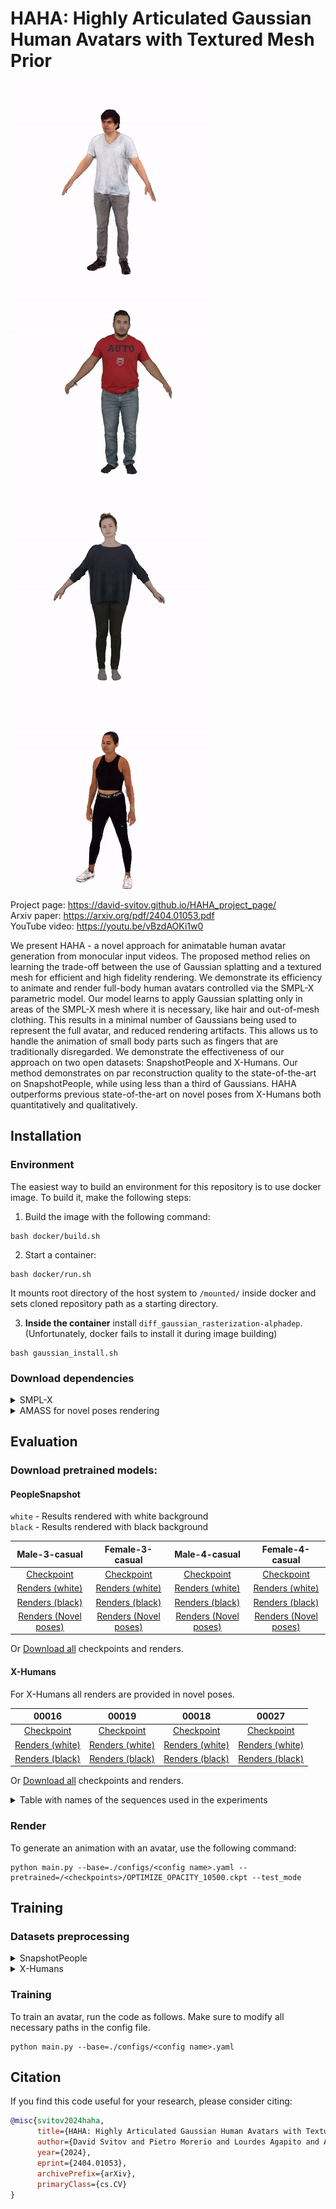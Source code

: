# HAHA: Highly Articulated Gaussian Human Avatars with Textured Mesh Prior

<p float="left">
<img src="./assets/00016.gif">
<img src="./assets/m3.gif">
<img src="./assets/fm3.gif">
<img src="./assets/00019.gif">
</p>

Project page: https://david-svitov.github.io/HAHA_project_page/ </br>
Arxiv paper: https://arxiv.org/pdf/2404.01053.pdf </br>
YouTube video: https://youtu.be/vBzdAOKi1w0 </br>

We present HAHA - a novel approach for animatable human avatar generation from monocular input videos. The proposed method relies on learning the trade-off between the use of Gaussian splatting and a textured mesh for efficient and high fidelity rendering. We demonstrate its efficiency to animate and render full-body human avatars controlled via the SMPL-X parametric model. Our model learns to apply Gaussian splatting only in areas of the SMPL-X mesh where it is  necessary, like hair and out-of-mesh clothing. This results in a minimal number of Gaussians being used to represent the full avatar, and reduced rendering artifacts. This allows us to handle the animation of small body parts such as fingers that are traditionally disregarded. We demonstrate the effectiveness of our approach on two open datasets: SnapshotPeople and X-Humans. Our method demonstrates on par reconstruction quality to the state-of-the-art on SnapshotPeople, while using less than a third of Gaussians. HAHA outperforms previous state-of-the-art on novel poses from X-Humans both quantitatively and qualitatively.

## Installation

### Environment

The easiest way to build an environment for this repository is to use docker image. To build it, make the following steps:
1. Build the image with the following command:
```
bash docker/build.sh
```
2. Start a container:
```
bash docker/run.sh
```
It mounts root directory of the host system to `/mounted/` inside docker and sets cloned repository path as a starting directory.

3. **Inside the container** install `diff_gaussian_rasterization-alphadep`. (Unfortunately, docker fails to install it during image building)
```
bash gaussian_install.sh
```

### Download dependencies


<details>
<summary>SMPL-X</summary>

Download SMPL-X v1.1 `models_smplx_v1_1.zip` from [SMPL-X official website](https://smpl-x.is.tue.mpg.de/download.php) and extract files to get:

```
models/smplx
    ├── SMPLX_FEMALE.pkl
    ├── SMPLX_FEMALE.npz
    ├── SMPLX_MALE.pkl
    ├── SMPLX_MALE.npz
    ├── SMPLX_NEUTRAL.pkl
    ├── SMPLX_NEUTRAL.npz
```

You will need to change the path to the models' folder in the config parameter ```smplx_path``` of the config in ```./configs/*.yaml``` you are going to use.


</details>
<details>
<summary>AMASS for novel poses rendering</summary>

Download the `SMPL-X N` package of `CMU` subset from [AMASS](https://amass.is.tue.mpg.de/index.html) and unzip it.

You will need to change the AMASS dataset pathin the config parameter ```animation_sequence``` of the config in ```./configs/*.yaml``` you are going to use.

</details>

## Evaluation

### Download pretrained models:

#### PeopleSnapshot

```white``` - Results rendered with white background</br>
```black``` - Results rendered with black background

|                                                Male-3-casual                                                |                                                                                    Female-3-casual                                                                                    |                                                Male-4-casual                                                |                                               Female-4-casual                                               |
|:-----------------------------------------------------------------------------------------------------------:|:-------------------------------------------------------------------------------------------------------------------------------------------------------------------------------------:|:-----------------------------------------------------------------------------------------------------------:|:-----------------------------------------------------------------------------------------------------------:|
|      [Checkpoint](https://drive.google.com/file/d/1ebymbUv3KonBNobMalaWOnhX4f5TpHGS/view?usp=sharing)       |                                           [Checkpoint](https://drive.google.com/file/d/1gg7L3PnjL1Q_R8qJEVZ48hUNrj-jZrNo/view?usp=sharing)                                            |      [Checkpoint](https://drive.google.com/file/d/1-3vwUnpplev2M79maZR27-cbhAuClwFZ/view?usp=sharing)       |      [Checkpoint](https://drive.google.com/file/d/1gEqHxBKyDWflIL5DSI6dzsP98670bFpd/view?usp=sharing)       |
|    [Renders (white)](https://drive.google.com/file/d/1swy427EGTo-SFYFpt4iAmaqSXpEOPmHg/view?usp=sharing)    |                                         [Renders (white)](https://drive.google.com/file/d/1_wuoLwj_CBxi-EjIkUO_3znFI_Uu_IkT/view?usp=sharing)                                         |    [Renders (white)](https://drive.google.com/file/d/1a2MllGJcp5MDYTKwZKD_Y0grnFGaYBmf/view?usp=sharing)    |    [Renders (white)](https://drive.google.com/file/d/1a9UzchEdE1tjJcBDTf4Mu4WsSjzTH2Ol/view?usp=sharing)    |
|    [Renders (black)](https://drive.google.com/file/d/1gzAwQAxGu3A9yqb4ArqUHbXueAxj1o1A/view?usp=sharing)    |                                         [Renders (black)](https://drive.google.com/file/d/1UdOgVV5RRhOe1YDmnBzIS621Mtbt93cD/view?usp=sharing)                                         |    [Renders (black)](https://drive.google.com/file/d/1AMyBh9WsqwNGwnfHV2G5uy-L-Ve7HgVq/view?usp=sharing)    |    [Renders (black)](https://drive.google.com/file/d/1XM8n2lRbXrxVrQbt3e1GeETM7bIOc-ey/view?usp=sharing)    |
| [Renders (Novel poses)](https://drive.google.com/file/d/1qNH0C0oCIST1kI3-tCW8tRJg6tiYx7WT/view?usp=sharing) |                                      [Renders (Novel poses)](https://drive.google.com/file/d/13Hm0LgT61q441nJeHGqX8W356przQcCv/view?usp=sharing)                                      | [Renders (Novel poses)](https://drive.google.com/file/d/1tsjL1aQnslwNIx7LJeVD0IbaG4A0CGL0/view?usp=sharing) | [Renders (Novel poses)](https://drive.google.com/file/d/1mRFWMr7aAVGn1Y8bZs_d3m6aRqtlecgP/view?usp=sharing) |

Or [Download all](https://drive.google.com/drive/folders/1NcW3PwAmytr7C5PtNWHae55-oV8F2qUD?usp=sharing0) checkpoints and renders.

#### X-Humans

For X-Humans all renders are provided in novel poses.

|                                                                                         00016                                                                                          |                                                 00019                                                 |                                                 00018                                                 |                                                 00027                                                 |
|:--------------------------------------------------------------------------------------------------------------------------------------------------------------------------------------:|:-----------------------------------------------------------------------------------------------------:|:-----------------------------------------------------------------------------------------------------:|:-----------------------------------------------------------------------------------------------------:|
|                                            [Checkpoint](https://drive.google.com/file/d/12hdMOcLR1Mklj4QyDOlqE7XEDK73c0af/view?usp=sharing)                                            |   [Checkpoint](https://drive.google.com/file/d/1T5pSsyqmqFbhGBBDd64SZBDhK5X89QP6/view?usp=sharing)    |   [Checkpoint](https://drive.google.com/file/d/1ybuGxXu7kWr8xPhAceUcyCiAwOOfUWJN/view?usp=sharing)    |   [Checkpoint](https://drive.google.com/file/d/1low_1_UTE5iIMlQEn-NjOaETNHOzdrSd/view?usp=sharing)    |
|                                         [Renders (white)](https://drive.google.com/file/d/1vn1gDGd8almkdsZdSAMi-VjLGyIXwlG3/view?usp=sharing)                                          | [Renders (white)](https://drive.google.com/file/d/1UKvR1Wft_botUCU1a2_gYXHwhTkxU1HG/view?usp=sharing) | [Renders (white)](https://drive.google.com/file/d/1bT7KYBl663E1-cSEeuJPeuxdYLCKN9vP/view?usp=sharing) | [Renders (white)](https://drive.google.com/file/d/1gRUUgU4_hsPsJ-Yjp6WzUVjvEIC5_t1N/view?usp=sharing) |
|                                                              [Renders (black)](https://drive.google.com/file/d/1u1KfF9UovkAFOpUCPTLF4EuAGHz92A-i/view?usp=sharing)                     |                                          [Renders (black)](https://drive.google.com/file/d/1Hix9lmLmCjgY74xaIElN-YZMGgZsDoED/view?usp=sharing)                                          |                                          [Renders (black)](https://drive.google.com/file/d/1_6MdKTUVKZQApqgZVBEXZojtAS-oPdA7/view?usp=sharing)                                          |                                          [Renders (black)](https://drive.google.com/file/d/1kjKIXuEN9DSco1-xMs90XaR7YBLaeUee/view?usp=sharing)                                          |

Or [Download all](https://drive.google.com/drive/folders/1lsgk1Mtq_WWi9sFn-Mc7UHs2Lv3C-_cV?usp=sharing) checkpoints and renders.

<details>
<summary>Table with names of the sequences used in the experiments</summary>

|                                 |    00016     |    00019     |    00018     |    00027     |
|:-------------------------------:|:------------:|:------------:|:------------:|:------------:|
|       Train sequence path       | /train/Take4 | /train/Take5 | /train/Take6 | /train/Take7 |
|       Test sequence path        | /train/Take6 | /train/Take7 | /train/Take9 | /train/Take6 |

</details>

### Render 
To generate an animation with an avatar, use the following command:

```
python main.py --base=./configs/<config name>.yaml --pretrained=/<checkpoints>/OPTIMIZE_OPACITY_10500.ckpt --test_mode
```


## Training

### Datasets preprocessing

<details>
<summary>SnapshotPeople</summary>

We use the data from [InstantAvatar](https://github.com/tijiang13/InstantAvatar) and finetuned their pre-processed poses to get SMPL-X fits.

Preprocessed data with SMPL-X fits can be downloaded [here](https://drive.google.com/file/d/1peE2RNuYoeouA8YS0XwyR2YEbLT5gseW/view?usp=sharing).

</details>

<details>
<summary>X-Humans</summary>

The data can be requested and downloaded [here](https://github.com/Skype-line/X-Avatar?tab=readme-ov-file).

No special preprocessing is required.


</details>

### Training

To train an avatar, run the code as follows. Make sure to modify all necessary paths in the config file.

```
python main.py --base=./configs/<config name>.yaml
```

## Citation

If you find this code useful for your research, please consider citing:
```bibtex
@misc{svitov2024haha,
      title={HAHA: Highly Articulated Gaussian Human Avatars with Textured Mesh Prior}, 
      author={David Svitov and Pietro Morerio and Lourdes Agapito and Alessio Del Bue},
      year={2024},
      eprint={2404.01053},
      archivePrefix={arXiv},
      primaryClass={cs.CV}
}
